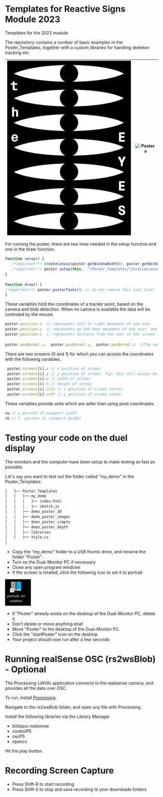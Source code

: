 # Templates for Reactive Signs Module 2023
Templates for the 2023 module

The repository contains a number of basic examples in the Poster_Templates, together with a custom libraries for handling skeleton tracking etc. 

![Posters](/Raw/JT_Poster.gif?raw=true)| ![Posters](/Raw/RC_DS_Gif_Animation.gif?raw=true)         
:-------------------------------------:|:---------------------------------:

For running the poster, there are two lines needed in the setup function and one in the draw function.  

 ```javascript
function setup() {
    /*important!*/ createCanvas(poster.getWindowWidth(), poster.getWindowHeight()); // Don't remove this line. 
    /*important!*/ poster.setup(this,  "/Poster_Templates/libraries/assets/models/movenet/model.json");  // Don't remove this line. 
}

function draw() {
/*important!*/ poster.posterTasks(); // do not remove this last line!  
} 
 
```

 These variables hold the coordinates of a tracker point, based on the camera and blob detection. When no camera is available the data will be controled by the mouse.

 ```javascript
 poster.position.x  // represents left to right movement of one user 
 poster.position.y  // represents up and down movement of one user. Use sparingly, as this movement is less intuitive. 
 poster.position.z  // represents distance from the user to the screen. 

poster.posNormal.x,  poster.posNormal.y,  poster.posNormal.z  //The same as "position" but normalised. i.e values between 0 and 1. 
```

There are two screens (0 and 1) for which you can access the coordinates with the following variables. 

 ```javascript
  poster.screens[i].x // x position of screen
  poster.screens[i].y // y position of screen. Tip: this will always be 0! 
  poster.screens[i].w // width of screen
  poster.screens[i].h // height of screen
  poster.screens[i].cntX // x position of screen center
  poster.screens[i].cntY // y position of screen center
```

These variables provide units which are safer than using pixel coordinates. 
 ```javascript
vw // 1 percent of viewport width
vh // 1  percent of viewport height
```

#  Testing your code on the duel display

The monitors and the computer have been setup to make testing as fast as possible.

Let's say you want to test out the folder called "my_demo" in the Poster_Templates:

```bash 
│   ├── Poster_Templates
│   │   ├── my_demo
│   │   │   ├── index.html
│   │   │   ├── sketch.js
│   │   ├── demo_poster_3D
│   │   ├── demo_poster_images
│   │   ├── demo_poster_simple
│   │   ├── demo_poster_depth
│   │   ├── libraries
│   │   ├── style.cs
│

```

- Copy the "my_demo" folder to a USB thumb-drive, and rename the folder "Poster".
- Turn on the Dual-Monitor PC if necessary 
- Close any open program windows 
- If the screen is rotated, click the following icon to set it to portrait 

![icon](/Raw/iconPortrait.png?raw=true)

- If "Poster" already exists on the desktop of the Dual-Monitor PC, delete it.
- Don't delete or move anything else!
- Move "Poster" to the desktop of the Dual-Monitor PC.
- Click the "startPoster" icon on the desktop 
- Your project should now run after a few seconds


#  Running realSense OSC (rs2wsBlob) - Optional
The Processing (JAVA) application connects to the realsense camera, and provides all the data over OSC. 

To run, install [Processing]( https://processing.org/download).

Navigate to the rs2wsBlob folder, and open any file with Processing.

Install the following libraries via the Library Manager

- bildspur.realsense
- controlP5
- oscP5
- opencv

Hit the play button.

#  Recording Screen Capture 

- Press Shift-R to start recording
- Press Shift-S to stop and save recording to your downloads folders